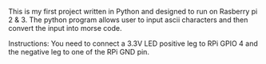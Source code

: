 This is my first project written in Python and designed to run on Rasberry pi 2 & 3.
The python program allows user to input ascii characters and then convert the input into morse code.

Instructions:
You need to connect a 3.3V LED positive leg to RPi GPIO 4 and the negative leg to one of the RPi GND pin.

